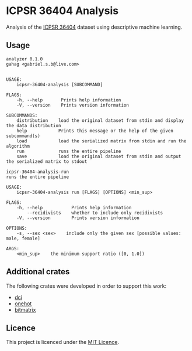 # ICPSR 36404 Analysis

Analysis of the [ICPSR 36404](https://www.icpsr.umich.edu/web/ICPSR/studies/36404) dataset
using descriptive machine learning.

## Usage
```
analyzer 0.1.0
gahag <gabriel.s.b@live.com>


USAGE:
    icpsr-36404-analysis [SUBCOMMAND]

FLAGS:
    -h, --help       Prints help information
    -V, --version    Prints version information

SUBCOMMANDS:
    distribution    load the original dataset from stdin and display the data distribution
    help            Prints this message or the help of the given subcommand(s)
    load            load the serialized matrix from stdin and run the algorithm
    run             runs the entire pipeline
    save            load the original dataset from stdin and output the serialized matrix to stdout
```

```
icpsr-36404-analysis-run 
runs the entire pipeline

USAGE:
    icpsr-36404-analysis run [FLAGS] [OPTIONS] <min_sup>

FLAGS:
    -h, --help           Prints help information
        --recidivists    whether to include only recidivists
    -V, --version        Prints version information

OPTIONS:
    -s, --sex <sex>    include only the given sex [possible values: male, female]

ARGS:
    <min_sup>    the minimum support ratio ([0, 1.0])
```

## Additional crates

The following crates were developed in order to support this work:
- [dci](https://docs.rs/dci/)
- [onehot](https://docs.rs/onehot/)
- [bitmatrix](https://docs.rs/bitmatrix/)

## Licence

This project is licenced under the [MIT Licence](http://opensource.org/licenses/MIT).
